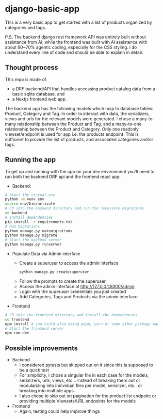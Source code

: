 # django-basic-app

This is a very basic app to get started with a list of products organized by categories and tags.

P.S. The backend django rest framework API was entirely built without assistance from AI, while the frontend was built with AI assistence with about 60~70% agentic coding, especially for the CSS styling. I do understand every line of code and should be able to explain in detail.

## Thought process
This repo is made of:
  - a DRF backend/API that handles accessing product catalog data from a basic sqlite database, and
  - a Nextjs frontend web app.

The backend app has the following models which map to database tables: Product, Category and Tag.
In order to interact with data, the serializers, views and urls for the relevant models were generated.
I chose a many-to-many relationship between the Product and Tag, and a many-to-one relationship between the Product and Category.
Only one readonly viewset/endpoint is used for app i.e. the products endpoint. This is sufficient to provide the list of products, and associated categories and/or tags.

## Running the app

To get up and running with the app on your dev environment you'll need to run both the backend DRF api and the frontend react app.

- Backend:
```bash
# Start the virtual env
python -m venv env
source env/bin/activate
# CD into the backend directory and run the necessary migrations
cd backend
# Install dependencies
pip install -r requirements.txt
# Run migrations
python manage.py makemigrations
python manage.py migrate
# Start the backend server
python manage.py runserver
```

- Populate Data via Admin interface
  - Create a superuser to access the admin interface
    ```bash
    python manage.py createsuperuser
    ```
  - Follow the prompts to create the superuser
  - Access the admin interface at http://127.0.0.1:8000/admin
  - Login with the superuser credentials you just created
  - Add Categories, Tags and Products via the admin interface


- Frontend
```bash
# CD into the frontend directory and install the dependencies
cd frontend
npm install # you could also using pnpm, yarn or some other package manager to install dependences
# Start the frontend server
npm run dev
```

## Possible improvements
- Backend
  - I considered pytests but skipped out on it since this is supposed to be a quick test
  - For simplicity, I chose a singular file in each case for the models, serializers, urls, views, etc... instead of breaking them out or modularizing into individual files per model, serializer, etc.. or breaking into multiple apps.
  - I also chose to skip out on pagination for the product list endpoint or providing multiple Viewsets/URL endpoints for the models
- Frontend
  - Again, testing could help improve things
